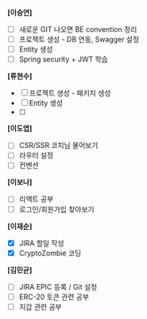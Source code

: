 **[이승연]**

- [ ]  새로운 GIT 나오면 BE convention 정리
- [ ]  프로젝트 생성 - DB 연동, Swagger 설정
- [ ]  Entity 생성
- [ ]  Spring security + JWT 학습

**[류현수]**

- [ ]  프로젝트 생성 - 패키지 생성
- [ ]  Entity 생성
- [ ] 

**[이도엽]**

- [ ]  CSR/SSR 코치님 물어보기
- [ ]  라우터 설정
- [ ]  컨벤션

**[이보나]**

- [ ]  리액트 공부
- [ ]  로그인/회원가입 찾아보기

**[이재순]**

- [x]  JIRA 할일 작성
- [x]  CryptoZombie 코딩

**[김민균]**

- [ ]  JIRA EPIC 등록 / Git 설정
- [ ]  ERC-20 토큰 관련 공부
- [ ]  지갑 관련 공부